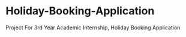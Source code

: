 # Holiday-Booking-Application
Project For 3rd Year Academic Internship, Holiday Booking Application
